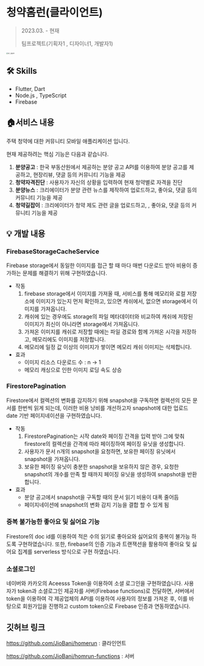 # 청약홈런(클라이언트)

> 2023.03. - 현재
>
> 팀프로젝트(기획자1 , 디자이너1, 개발자1)

<img src="README.assets/2P_ 홈화면.png" alt="2P_ 홈화면" style="zoom:25%;" />

## 🛠 Skills

- Flutter, Dart
- Node.js , TypeScript
- Firebase



## **🏠서비스 내용**

주택 청약에 대한 커뮤니티 모바일 애플리케이션 입니다.

현재 제공하려는 핵심 기능은 다음과 같습니다.

1. **분양공고** : 한국 부동산원에서 제공하는 분양 공고 API를 이용하여 분양 공고를 제공하고, 현장리뷰, 댓글 등의 커뮤니티 기능을 제공
2. **청약자격진단** : 사용자가 자신의 상황을 입력하여 현재 청약별로 자격을 진단
3. **분양뉴스** : 크리에이터가 분양 관련 뉴스를 제작하여 업로드하고, 좋아요, 댓글 등의 커뮤니티 기능을 제공
4. **청약길잡이** : 크리에이터가 청약 제도 관련 글을 업로드하고, , 좋아요, 댓글 등의 커뮤니티 기능을 제공

## 💡 개발 내용

### FirebaseStorageCacheService

Firebase storage에서 동일한 이미지를 접근 할 때 마다 매번 다운로드 받아 비용이 증가하는 문제를 해결하기 위해 구현하였습니다.

- 작동
  1. firebase storage에서 이미지를 가져올 때, 서비스를 통해 메모리와 로컬 저장소에 이미지가 있는지 먼저 확인하고, 있으면 캐쉬에서, 없으면 storage에서 이미지를 가져옵니다.
  2. 캐쉬에 있는 경우에도 storage의 파일 메타데이터와 비교하여 캐쉬에 저장된 이미지가 최신이 아니라면 storage에서 가져옵니다.
  3. 가져온 이미지를 캐쉬로 저장할 때에는 파일 경로와 함께 가져온 시각을 저장하고, 메모리에도 이미지를 저장합니다.
  4. 메모리에 일정 값 이상의 이미지가 쌓이면 메모리 캐쉬 이미지는 삭제합니다.
- 효과
  - 이미지 리소스 다운로드 수 : n → 1
  - 메모리 캐싱으로 인한 이미지 로딩 속도 상승

### FirestorePagination

Firestore에서 컬렉션의 변화를 감지하기 위해 snapshot을 구독하면 컬렉션의 모든 문서를 한번씩 읽게 되는데, 이러한 비용 낭비를 개선하고자 snapshot에 대한 업로드 date 기반 페이지네이션을 구현하였습니다.

- 작동
  1. FirestorePagination는 시작 date와 페이징 간격을 입력 받아 그에 맞춰 firestore의 컬렉션을 간격에 따라 페이징하여 페이징 유닛을 생성합니다.
  2. 사용자가 문서 n개의 snapshot을 요청하면, 보유한 페이징 유닛에서 snapshot을 가져옵니다.
  3. 보유한 페이징 유닛이 충분한 snapshot을 보유하지 않은 경우, 요청한 snapshot의 개수를 만족 할 때까지 페이징 유닛을 생성하여 snapshot을 반환합니다.
- 효과
  - 분양 공고에서 snapshot을 구독할 때의 문서 읽기 비용이 대폭 줄어듬
  - 페이지네이션에 snapshot의 변화 감지 기능을 결합 할 수 있게 됨

### 중복 불가능한 좋아요 및 싫어요 기능

Firestore의 doc id를 이용하여 적은 수의 읽기로 좋아요와 싫어요의 중복이 불가능 하도록 구현하였습니다. 또한, firebase의 인증 기능과 트랜잭션을 활용하여 좋아요 및 싫어요 집계를 serverless 방식으로 구현 하였습니다.

### 소셜로그인

네이버와 카카오의 Aceesss Token을 이용하여 소셜 로그인을 구현하였습니다. 사용자가 token과 소셜로그인 제공자를 서버(Firebase functions)로 전달하면, 서버에서 token을 이용하여 각 제공업체의 API를 이용하여 사용자의 정보를 가져온 후, 이를 바탕으로 회원가입을 진행하고 custom token으로 Firebase 인증과 연동하였습니다.





## 깃허브 링크

https://github.com/JioBani/homerun : 클라인언트

https://github.com/JioBani/homrun-functions : 서버